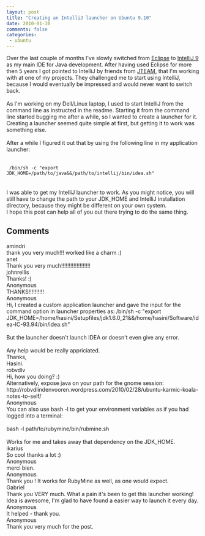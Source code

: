 ```yaml
---
layout: post
title: "Creating an IntelliJ launcher on Ubuntu 9.10"
date: 2010-01-30
comments: false
categories:
 - ubuntu
---
```


<div class='post'>
Over the last couple of months I've slowly switched from <a href="http://www.eclipse.org/">Eclipse</a> to <a href="http://www.jetbrains.com/idea/">IntelliJ 9</a> as my main IDE for Java development. After having used Eclipse for more then 5 years I got pointed to IntelliJ by friends from <a href="http://jteam.nl/">JTEAM</a>, that I'm working with at one of my projects. They challenged me to start using IntelliJ, because I would eventually be impressed and would never want to switch back.<br /><br />As I'm working on my Dell/Linux laptop, I used to start IntelliJ from the command line as instructed in the readme. Starting it from the command line started bugging me after a while, so I wanted to create a launcher for it. Creating a launcher seemed quite simple at first, but getting it to work was something else.<br /><br />After a while I figured it out that by using the following line in my application launcher:<br /><span class="Apple-style-span" style="font-family: monospace;"><span class="Apple-style-span" style="font-family: Times;"><br /></span></span><br /><code> /bin/sh -c "export JDK_HOME=/path/to/java&amp;&amp;/path/to/intellij/bin/idea.sh"<br /></code><br /><br />I was able to get my IntelliJ launcher to work. As you might notice, you will still have to change the path to your JDK_HOME and IntelliJ installation directory, because they might be different on your own system.<br />I hope this post can help all of you out there trying to do the same thing.</div>
<h2>Comments</h2>
<div class='comments'>
<div class='comment'>
<div class='author'>amindri</div>
<div class='content'>
thank you very much!!! worked like a charm :)</div>
</div>
<div class='comment'>
<div class='author'>anet</div>
<div class='content'>
Thank you very much!!!!!!!!!!!!!!!!!!!</div>
</div>
<div class='comment'>
<div class='author'>johnrellis</div>
<div class='content'>
Thanks! :)</div>
</div>
<div class='comment'>
<div class='author'>Anonymous</div>
<div class='content'>
THANKS!!!!!!!!!!</div>
</div>
<div class='comment'>
<div class='author'>Anonymous</div>
<div class='content'>
Hi, I created a custom application launcher and gave the input for the command option in launcher properties as: /bin/sh -c &quot;export JDK_HOME=/home/hasini/Setupfiles/jdk1.6.0_21&amp;&amp;/home/hasini/Software/idea-IC-93.94/bin/idea.sh&quot;<br /><br />But the launcher doesn&#39;t launch IDEA or doesn&#39;t even give any error.<br /><br />Any help would be really appriciated.<br />Thanks,<br />Hasini.</div>
</div>
<div class='comment'>
<div class='author'>robvdlv</div>
<div class='content'>
Hi, how you doing? :)<br />Alternatively, expose java on your path for the gnome session: http://robvdlindenvooren.wordpress.com/2010/02/28/ubuntu-karmic-koala-notes-to-self/</div>
</div>
<div class='comment'>
<div class='author'>Anonymous</div>
<div class='content'>
You can also use bash -l to get your environment variables as if you had logged into a terminal:<br /><br />bash -l path/to/rubymine/bin/rubmine.sh <br /><br />Works for me and takes away that dependency on the JDK_HOME.</div>
</div>
<div class='comment'>
<div class='author'>ikarius</div>
<div class='content'>
So cool thanks a lot :)</div>
</div>
<div class='comment'>
<div class='author'>Anonymous</div>
<div class='content'>
merci bien.</div>
</div>
<div class='comment'>
<div class='author'>Anonymous</div>
<div class='content'>
Thank you ! It works for RubyMine as well, as one would expect.</div>
</div>
<div class='comment'>
<div class='author'>Gabriel</div>
<div class='content'>
Thank you VERY much. What a pain it&#39;s been to get this launcher working! Idea is awesome, I&#39;m glad to have found a easier way to launch it every day.</div>
</div>
<div class='comment'>
<div class='author'>Anonymous</div>
<div class='content'>
It helped - thank you.</div>
</div>
<div class='comment'>
<div class='author'>Anonymous</div>
<div class='content'>
Thank you very much for the post.</div>
</div>
</div>
